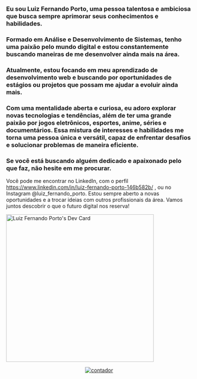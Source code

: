 ### Eu sou Luiz Fernando Porto, uma pessoa talentosa e ambiciosa que busca sempre aprimorar seus conhecimentos e habilidades.

### Formado em Análise e Desenvolvimento de Sistemas, tenho uma paixão pelo mundo digital e estou constantemente buscando maneiras de me desenvolver ainda mais na área.

### Atualmente, estou focando em meu aprendizado de desenvolvimento web e buscando por oportunidades de estágios ou projetos que possam me ajudar a evoluir ainda mais.

### Com uma mentalidade aberta e curiosa, eu adoro explorar novas tecnologias e tendências, além de ter uma grande paixão por jogos eletrônicos, esportes, anime, séries e documentários. Essa mistura de interesses e habilidades me torna uma pessoa única e versátil, capaz de enfrentar desafios e solucionar problemas de maneira eficiente.

### Se você está buscando alguém dedicado e apaixonado pelo que faz, não hesite em me procurar. 
Você pode me encontrar no LinkedIn, com o perfil https://www.linkedin.com/in/luiz-fernando-porto-146b582b/
, ou no Instagram @luiz_fernando_porto. 
Estou sempre aberto a novas oportunidades e a trocar ideias com outros profissionais da área. Vamos juntos descobrir o que o futuro digital nos reserva!

<a href="https://app.daily.dev/luipilam"><img src="https://api.daily.dev/devcards/a9ca2d70f4494a4fb97d6017ae94058c.png?r=7x3" width="400" alt="Luiz Fernando Porto's Dev Card"/></a>
<div align=center><a href='https://www.counter12.com'><img src='https://www.counter12.com/img-Y0z0d5zw8YBc4A25-1.gif' border='0' alt='contador'></a>
